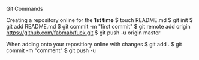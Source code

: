 Git Commands

Creating a repository online for the <b>1st time</b>
$ touch README.md
$ git init
$ git add README.md
$ git commit -m "first commit"
$ git remote add origin https://github.com/fabmab/fuck.git
$ git push -u origin master

When adding onto your repositiory online with changes
$ git add .
$ git commit -m "comment"
$ git push -u